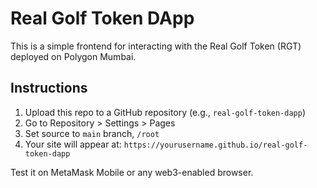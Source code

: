 # Real Golf Token DApp

This is a simple frontend for interacting with the Real Golf Token (RGT) deployed on Polygon Mumbai.

## Instructions

1. Upload this repo to a GitHub repository (e.g., `real-golf-token-dapp`)
2. Go to Repository > Settings > Pages
3. Set source to `main` branch, `/root`
4. Your site will appear at: `https://yourusername.github.io/real-golf-token-dapp`

Test it on MetaMask Mobile or any web3-enabled browser.
